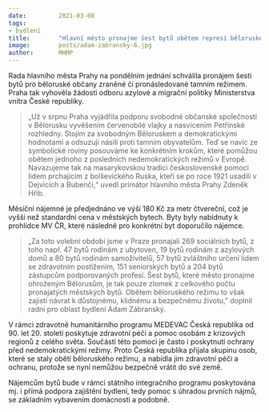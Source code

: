 ```yaml
---
date:         2021-03-08
tags:         
- bydlení
title:        "Hlavní město pronajme šest bytů obětem represí běloruského režimu"
image: 	      posts/adam-zabransky-6.jpg
author:       MHMP
---
```


Rada hlavního města Prahy na pondělním jednání schválila pronájem šesti bytů pro běloruské občany zraněné či pronásledované tamním režimem. Praha tak vyhověla žádosti odboru azylové a migrační politiky Ministerstva vnitra České republiky. 

> „Už v srpnu Praha vyjádřila podporu svobodné občanské společnosti v Bělorusku vyvěšením červenobílé vlajky a nasvícením Petřínské rozhledny. Stojím za svobodným Běloruskem a demokratickými hodnotami a odsuzuji násilí proti tamním obyvatelům. Teď se navíc ze symbolické roviny posouváme ke konkrétním krokům, které pomůžou obětem jednoho z posledních nedemokratických režimů v Evropě. Navazujeme tak na masarykovskou tradici československé pomoci lidem prchajícím z bolševického Ruska, kteří se po roce 1921 usadili v Dejvicích a Bubenči,“ uvedl primátor hlavního města Prahy Zdeněk Hřib. 

Měsíční nájemné je předjednáno ve výši 180 Kč za metr čtvereční, což je vyšší než standardní cena v městských bytech. Byty byly nabídnuty k prohlídce MV ČR, které následně pro konkrétní byt doporučilo nájemce.

> „Za toto volební období jsme v Praze pronajali 269 sociálních bytů, z toho např. 47 bytů rodinám z ubytoven, 19 bytů rodinám z azylových domů a 80 bytů rodinám samoživitelů, 57 bytů zvláštního určení lidem se zdravotním postižením, 151 seniorských bytů a 204 bytů zástupcům podporovaných profesí. Šest bytů, které město pronajme ohroženým Bělorusům, je tak pouze zlomek z celkového počtu pronajatých městských bytů. Obětem běloruského režimu to však zajistí návrat k důstojnému, klidnému a bezpečnému životu,” doplnil radní pro oblast bydlení Adam Zábranský. 

V rámci zdravotně humanitárního programu MEDEVAC Česká republika od 90. let 20. století poskytuje zdravotní péči a pomoc osobám z krizových regionů z celého světa. Součástí této pomoci je často i poskytnutí ochrany před nedemokratickými režimy. Proto Česká republika přijala skupinu osob, které se staly obětí běloruského režimu, a nabídla jim zdravotní péči a ochranu, protože se nyní nemůžou bezpečně vrátit do své země.

Nájemcům bytů bude v rámci státního integračního programu poskytována mj. i přímá podpora zajištění bydlení, tedy pomoc s úhradou prvních nájmů, se základním vybavením domácnosti a podobně.

 
